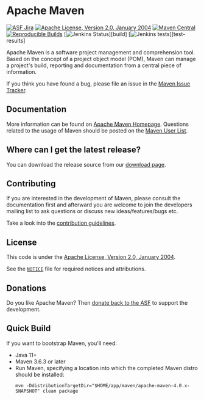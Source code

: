 <!---
 Licensed to the Apache Software Foundation (ASF) under one or more
 contributor license agreements.  See the NOTICE file distributed with
 this work for additional information regarding copyright ownership.
 The ASF licenses this file to You under the Apache License, Version 2.0
 (the "License"); you may not use this file except in compliance with
 the License.  You may obtain a copy of the License at

      http://www.apache.org/licenses/LICENSE-2.0

 Unless required by applicable law or agreed to in writing, software
 distributed under the License is distributed on an "AS IS" BASIS,
 WITHOUT WARRANTIES OR CONDITIONS OF ANY KIND, either express or implied.
 See the License for the specific language governing permissions and
 limitations under the License.
-->
Apache Maven
============

[![ASF Jira](https://img.shields.io/endpoint?url=https%3A%2F%2Fmaven.apache.org%2Fbadges%2Fasf_jira-MNG.json)][jira]
[![Apache License, Version 2.0, January 2004](https://img.shields.io/github/license/apache/maven.svg?label=License)][license]
[![Maven Central](https://img.shields.io/maven-central/v/org.apache.maven/apache-maven.svg?label=Maven%20Central)](https://search.maven.org/artifact/org.apache.maven/apache-maven)
[![Reproducible Builds](https://img.shields.io/badge/Reproducible_Builds-ok-green?labelColor=blue)](https://github.com/jvm-repo-rebuild/reproducible-central/blob/master/content/org/apache/maven/maven/README.md)
[![Jenkins Status](https://img.shields.io/jenkins/s/https/ci-maven.apache.org/job/Maven/job/maven-box/job/maven/job/master.svg?)][build]
[![Jenkins tests](https://img.shields.io/jenkins/t/https/ci-maven.apache.org/job/Maven/job/maven-box/job/maven/job/master.svg?)][test-results]


Apache Maven is a software project management and comprehension tool. Based on
the concept of a project object model (POM), Maven can manage a project's
build, reporting and documentation from a central piece of information.

If you think you have found a bug, please file an issue in the [Maven Issue Tracker][jira].

Documentation
-------------

More information can be found on [Apache Maven Homepage][maven-home].
Questions related to the usage of Maven should be posted on
the [Maven User List][users-list].


Where can I get the latest release?
-----------------------------------
You can download the release source from our [download page][maven-download].

Contributing
------------

If you are interested in the development of Maven, please consult the
documentation first and afterward you are welcome to join the developers
mailing list to ask questions or discuss new ideas/features/bugs etc.

Take a look into the [contribution guidelines](CONTRIBUTING.md).

License
-------
This code is under the [Apache License, Version 2.0, January 2004][license].

See the [`NOTICE`](./NOTICE) file for required notices and attributions.

Donations
---------
Do you like Apache Maven? Then [donate back to the ASF](https://www.apache.org/foundation/contributing.html) to support the development.

Quick Build
-------
If you want to bootstrap Maven, you'll need:
- Java 11+
- Maven 3.6.3 or later
- Run Maven, specifying a location into which the completed Maven distro should be installed:
    ```
    mvn -DdistributionTargetDir="$HOME/app/maven/apache-maven-4.0.x-SNAPSHOT" clean package
    ```


[home]: https://maven.apache.org/
[jira]: https://issues.apache.org/jira/projects/MNG/
[license]: https://www.apache.org/licenses/LICENSE-2.0
[build]: https://ci-maven.apache.org/job/Maven/job/maven-box/job/maven/job/master/
[test-results]: https://ci-maven.apache.org/job/Maven/job/maven-box/job/maven/job/master/lastCompletedBuild/testReport/
[build-status]: https://img.shields.io/jenkins/s/https/ci-maven.apache.org/job/Maven/job/maven-box/job/maven/job/master.svg?
[build-tests]: https://img.shields.io/jenkins/t/https/ci-maven.apache.org/job/Maven/job/maven-box/job/maven/job/master.svg?
[maven-home]: https://maven.apache.org/
[maven-download]: https://maven.apache.org/download.cgi
[users-list]: https://maven.apache.org/mailing-lists.html
[dev-ml-list]: https://www.mail-archive.com/dev@maven.apache.org/
[code-style]: http://maven.apache.org/developers/conventions/code.html
[core-it]: https://maven.apache.org/core-its/core-it-suite/
[building-maven]: https://maven.apache.org/guides/development/guide-building-maven.html
[cla]: https://www.apache.org/licenses/#clas

